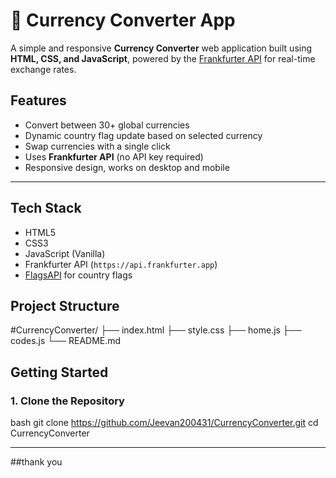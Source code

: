 # 💱 Currency Converter App

A simple and responsive **Currency Converter** web application built using **HTML, CSS, and JavaScript**, powered by the [Frankfurter API](https://www.frankfurter.app/) for real-time exchange rates.

## Features

- Convert between 30+ global currencies
- Dynamic country flag update based on selected currency
- Swap currencies with a single click
- Uses **Frankfurter API** (no API key required)
- Responsive design, works on desktop and mobile

---

##  Tech Stack

- HTML5
- CSS3
- JavaScript (Vanilla)
- Frankfurter API (`https://api.frankfurter.app`)
- [FlagsAPI](https://flagsapi.com) for country flags

## Project Structure
#CurrencyConverter/
├── index.html
├── style.css
├── home.js
├── codes.js
└── README.md


##  Getting Started

### 1. Clone the Repository
bash
git clone https://github.com/Jeevan200431/CurrencyConverter.git
cd CurrencyConverter

---
##thank you 


